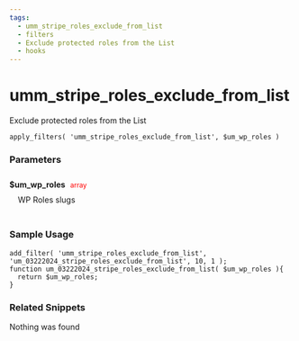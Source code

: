 ```yaml
---
tags: 
  - umm_stripe_roles_exclude_from_list
  - filters
  - Exclude protected roles from the List
  - hooks
---
```

# umm\_stripe\_roles\_exclude\_from\_list
Exclude protected roles from the List
<Badge text="Since 1.0.0" vertical="middle" />
``` php:no-line-numbers
apply_filters( 'umm_stripe_roles_exclude_from_list', $um_wp_roles )
```
<div class='hook-sep'></div>

### Parameters

<div style='padding: 10px 0px 10px;'>
<strong>$um_wp_roles</strong> <span style='color:red;font-size:12px;padding: 0px 5px 0px 5px' >array</span>
<div style="margin-left:10px;padding: 10px 5px">WP Roles slugs</div>
</div>
<div class='hook-sep'></div>



### Sample Usage

``` php:no-line-numbers
add_filter( 'umm_stripe_roles_exclude_from_list', 'um_03222024_stripe_roles_exclude_from_list', 10, 1 );
function um_03222024_stripe_roles_exclude_from_list( $um_wp_roles ){
  return $um_wp_roles;
}
```
<div class='hook-sep'></div>



### Related Snippets

Nothing was found

